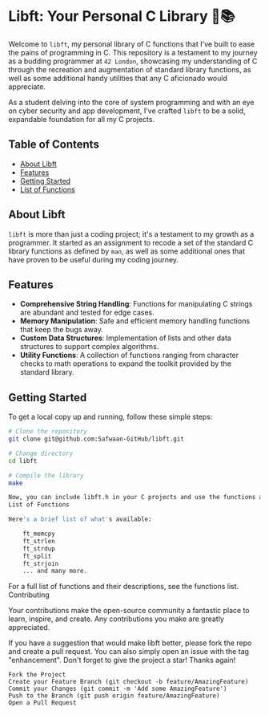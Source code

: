 # Libft: Your Personal C Library 🔧📚

Welcome to `libft`, my personal library of C functions that I've built to ease the pains of programming in C. This repository is a testament to my journey as a budding programmer at `42 London`, showcasing my understanding of C through the recreation and augmentation of standard library functions, as well as some additional handy utilities that any C aficionado would appreciate.

As a student delving into the core of system programming and with an eye on cyber security and app development, I've crafted `libft` to be a solid, expandable foundation for all my C projects.

## Table of Contents
- [About Libft](#about-libft)
- [Features](#features)
- [Getting Started](#getting-started)
- [List of Functions](#list-of-functions)

## About Libft

`libft` is more than just a coding project; it's a testament to my growth as a programmer. It started as an assignment to recode a set of the standard C library functions as defined by `man`, as well as some additional ones that have proven to be useful during my coding journey.

## Features

- **Comprehensive String Handling**: Functions for manipulating C strings are abundant and tested for edge cases.
- **Memory Manipulation**: Safe and efficient memory handling functions that keep the bugs away.
- **Custom Data Structures**: Implementation of lists and other data structures to support complex algorithms.
- **Utility Functions**: A collection of functions ranging from character checks to math operations to expand the toolkit provided by the standard library.

## Getting Started

To get a local copy up and running, follow these simple steps:

```bash
# Clone the repository
git clone git@github.com:Safwaan-GitHub/libft.git

# Change directory
cd libft

# Compile the library
make

Now, you can include libft.h in your C projects and use the functions as you would with the standard C library.
List of Functions

Here's a brief list of what's available:

    ft_memcpy
    ft_strlen
    ft_strdup
    ft_split
    ft_strjoin
    ... and many more.
```
For a full list of functions and their descriptions, see the functions list.
Contributing

Your contributions make the open-source community a fantastic place to learn, inspire, and create. Any contributions you make are greatly appreciated.

If you have a suggestion that would make libft better, please fork the repo and create a pull request. You can also simply open an issue with the tag "enhancement". Don't forget to give the project a star! Thanks again!

    Fork the Project
    Create your Feature Branch (git checkout -b feature/AmazingFeature)
    Commit your Changes (git commit -m 'Add some AmazingFeature')
    Push to the Branch (git push origin feature/AmazingFeature)
    Open a Pull Request
